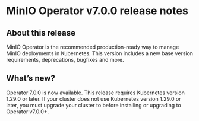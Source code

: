 # MinIO Operator v7.0.0 release notes

## About this release

MinIO Operator is the recommended production-ready way to manage MinIO deployments in Kubernetes. This version includes a new base version requirements, deprecations, bugfixes and more.

## What’s new?

Operator 7.0.0 is now available. This release requires Kubernetes version 1.29.0 or later.
If your cluster does not use Kubernetes version 1.29.0 or later, you must upgrade your cluster to before installing or upgrading to Operator v7.0.0+.

